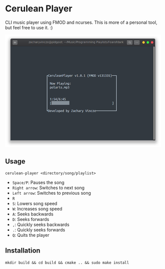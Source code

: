 # Cerulean Player
CLI music player using FMOD and ncurses. This is more of a personal tool, but feel free to use it. :)

![Cerulean Player Screenshot](screenshots/screenshot1.png)

## Usage
    cerulean-player <directory/song/playlist>

- `Space/P`: Pauses the song
- `Right arrow`: Switches to next song
- `Left arrow`: Switches to previous song
- `R`
- `S`: Lowers song speed
- `W`: Increases song speed
- `A`: Seeks backwards
- `D`: Seeks forwards
- `,`: Quickly seeks backwards
- `.`: Quickly seeks forwards
- `Q`: Quits the player

## Installation
    mkdir build && cd build && cmake .. && sudo make install